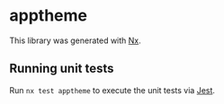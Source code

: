 # apptheme

This library was generated with [Nx](https://nx.dev).

## Running unit tests

Run `nx test apptheme` to execute the unit tests via [Jest](https://jestjs.io).
